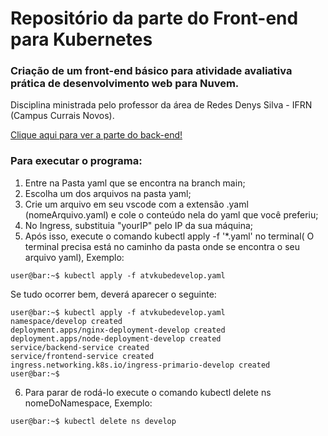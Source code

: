# Repositório da parte do Front-end para Kubernetes
### Criação de um front-end básico para atividade avaliativa prática de desenvolvimento web para Nuvem.
Disciplina ministrada pelo professor da área de Redes Denys Silva - IFRN (Campus Currais Novos).

<a href="https://github.com/AmandaKly/denysapi">Clique aqui para ver a parte do back-end!</a>

### Para executar o programa:
1. Entre na Pasta yaml que se encontra na branch main;
2. Escolha um dos arquivos na pasta yaml;
3. Crie um arquivo em seu vscode com a extensão .yaml (nomeArquivo.yaml) e cole o conteúdo nela do yaml que você preferiu;
4. No Ingress, substituia "yourIP" pelo IP da sua máquina;
5. Após isso, execute o comando kubectl apply -f '*.yaml' no terminal( O terminal precisa está no caminho da pasta onde se encontra o seu arquivo yaml),
Exemplo:
```console
user@bar:~$ kubectl apply -f atvkubedevelop.yaml
 ```
Se tudo ocorrer bem, deverá aparecer o seguinte:
```console
user@bar:~$ kubectl apply -f atvkubedevelop.yaml
namespace/develop created
deployment.apps/nginx-deployment-develop created
deployment.apps/node-deployment-develop created
service/backend-service created
service/frontend-service created
ingress.networking.k8s.io/ingress-primario-develop created
user@bar:~$
 ```
6. Para parar de rodá-lo execute o comando kubectl delete ns nomeDoNamespace,
Exemplo:
```console
user@bar:~$ kubectl delete ns develop
 ```
